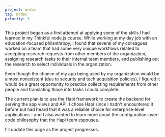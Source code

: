 ```yaml
---
project: mrdoc
tag: mrdoc
priority: 3
---
```


This project began as a first attempt at applying some of the skills I had learned in my Thinkful node.js course. While working at my day job with an education-focused philanthropy, I found that several of my colleagues worked on a team that had some very unique workflows related to accepting research requests from other members of the organization, assigning research tasks to their internal team members, and publishing out the research to select individuals in the organization.

Even though the chance of my app being used by my organization would be almost nonexistent (due to security and tech acquisition policies), I figured it would be a great opportunity to practice collecting requirements from other people and translating those into tasks I could complete.

The current plan is to use the Hapi framework to create the backend for serving the app views and API. I chose Hapi since I hadn't encountered it before but had heard that it was a reliable choice for enterprise-level applications - and I also wanted to learn more about the configuration-over-code philosophy that the Hapi team espouses.

I'll update this page as the project progresses.
